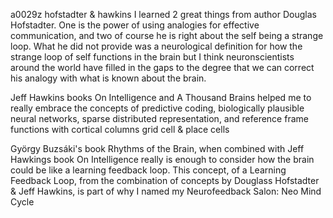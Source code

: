 a0029z
hofstadter & hawkins
I learned 2 great things from author Douglas Hofstadter. One is the power of using analogies for effective communication, and two of course he is right about the self being a strange loop. What he did not provide was a neurological definition for how the strange loop of self functions in the brain but I think neuronscientists around the world have filled in the gaps to the degree that we can correct his analogy with what is known about the brain.

Jeff Hawkins books On Intelligence and A Thousand Brains helped me to really embrace the concepts of predictive coding, biologically plausible neural networks, sparse distributed representation, and reference frame functions with cortical columns grid cell & place cells

György Buzsáki's book Rhythms of the Brain, when combined with Jeff Hawkings book On Intelligence really is enough to consider how the brain could be like a learning feedback loop. This concept, of a Learning Feedback Loop, from the combination of concepts by Douglass Hofstadter & Jeff Hawkins, is part of why I named my Neurofeedback Salon: Neo Mind Cycle
